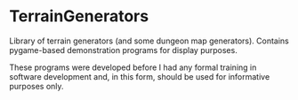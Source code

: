 TerrainGenerators
=================

Library of terrain generators (and some dungeon map generators).
    Contains pygame-based demonstration programs for display purposes.
    
These programs were developed before I had any formal training in software
    development and, in this form, should be used for informative purposes only.
